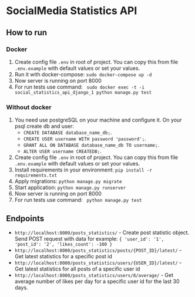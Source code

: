# SocialMedia Statistics API

## How to run
### Docker
1. Create config file `.env` in root of project. You can copy this from file `.env.example` with default values or set your values.
2. Run it with docker-compose: `sudo docker-compose up -d`
4. Now server is running on port 8000
5. For run tests use command: ` sudo docker exec -t -i social_statistics_api_django_1 python manage.py test`

### Without docker
1. You need use postgreSQL on your machine and configure it. On your psql create db and user:    
    - `CREATE DATABASE database_name_db;`.
    - `CREATE USER username WITH password 'password';`.
    - `GRANT ALL ON DATABASE database_name_db TO username;`.
    - `ALTER USER username CREATEDB;`.
2. Create config file `.env` in root of project. You can copy this from file `.env.example` with default values or set your values.
4. Install requirements in your environment: `pip install -r requirements.txt`
5. Apply migrations: `python manage.py migrate`
6. Start application: `python manage.py runserver`
7. Now server is running on port 8000
5. For run tests use command: ` python manage.py test`

## Endpoints
- `http://localhost:8000/posts_statistics/` - Create post statistic object. 
Send POST request with data for example: 
        `{
                'user_id': '1',
                'post_id': '2',
                'likes_count': -100
        }`
- `http://localhost:8000/posts_statistics/posts/{POST_ID}/latest/` - Get latest statistics for a specific post id
- `http://localhost:8000/posts_statistics/users/{USER_ID}/latest/` - Get latest statistics for all posts of a specific user id
- `http://localhost:8000/posts_statistics/users/8/average/` - Get average number of likes per day for a specific user id for the last 30 days.
